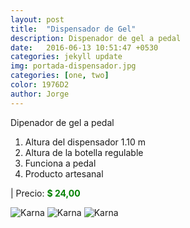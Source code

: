 ```yaml
---
layout: post
title:  "Dispensador de Gel"
description: Dispenador de gel a pedal
date:   2016-06-13 10:51:47 +0530
categories: jekyll update
img: portada-dispensador.jpg
categories: [one, two]
color: 1976D2
author: Jorge
---
```

Dipenador de gel a pedal
1. Altura del dispensador 1.10 m
2. Altura de la botella regulable
3. Funciona a pedal
4. Producto artesanal

| Precio: <b style='color:green'> $ 24,00 </b>

![Karna]({{site.baseurl}}/images/dipendasor2.jpg)
![Karna]({{site.baseurl}}/images/dipendasor3.jpg)
![Karna]({{site.baseurl}}/images/dipendasor1.jpg)


